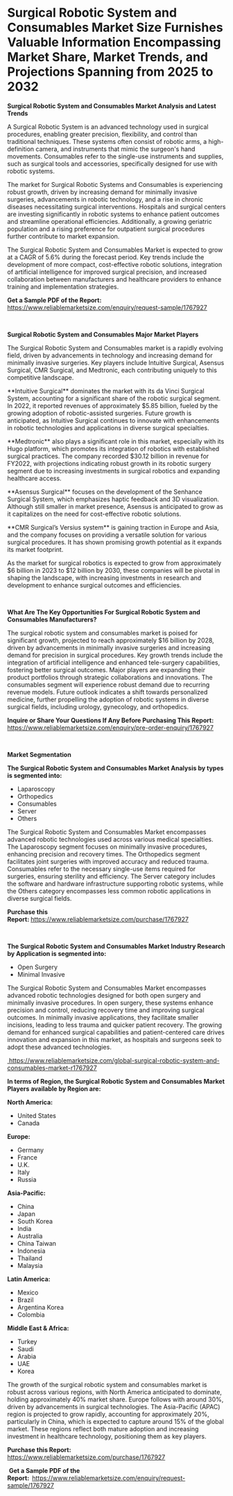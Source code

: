 <p><h1>Surgical Robotic System and Consumables Market Size Furnishes Valuable Information Encompassing Market Share, Market Trends, and Projections Spanning from 2025 to 2032</h1></p><p><strong>Surgical Robotic System and Consumables Market Analysis and Latest Trends</strong></p>
<p><p>A Surgical Robotic System is an advanced technology used in surgical procedures, enabling greater precision, flexibility, and control than traditional techniques. These systems often consist of robotic arms, a high-definition camera, and instruments that mimic the surgeon's hand movements. Consumables refer to the single-use instruments and supplies, such as surgical tools and accessories, specifically designed for use with robotic systems.</p><p>The market for Surgical Robotic Systems and Consumables is experiencing robust growth, driven by increasing demand for minimally invasive surgeries, advancements in robotic technology, and a rise in chronic diseases necessitating surgical interventions. Hospitals and surgical centers are investing significantly in robotic systems to enhance patient outcomes and streamline operational efficiencies. Additionally, a growing geriatric population and a rising preference for outpatient surgical procedures further contribute to market expansion.</p><p>The Surgical Robotic System and Consumables Market is expected to grow at a CAGR of 5.6% during the forecast period. Key trends include the development of more compact, cost-effective robotic solutions, integration of artificial intelligence for improved surgical precision, and increased collaboration between manufacturers and healthcare providers to enhance training and implementation strategies.</p></p>
<p><strong>Get a Sample PDF of the Report:&nbsp;</strong> <a href="https://www.reliablemarketsize.com/enquiry/request-sample/1767927?utm_campaign=2625&utm_medium=2&utm_source=Github&utm_content=ia&utm_term=14042025&utm_id=surgical-robotic-system-and-consumables">https://www.reliablemarketsize.com/enquiry/request-sample/1767927</a></p>
<p>&nbsp;</p>
<p><strong>Surgical Robotic System and Consumables Major Market Players</strong></p>
<p><p>The Surgical Robotic System and Consumables market is a rapidly evolving field, driven by advancements in technology and increasing demand for minimally invasive surgeries. Key players include Intuitive Surgical, Asensus Surgical, CMR Surgical, and Medtronic, each contributing uniquely to this competitive landscape.</p><p>**Intuitive Surgical** dominates the market with its da Vinci Surgical System, accounting for a significant share of the robotic surgical segment. In 2022, it reported revenues of approximately $5.85 billion, fueled by the growing adoption of robotic-assisted surgeries. Future growth is anticipated, as Intuitive Surgical continues to innovate with enhancements in robotic technologies and applications in diverse surgical specialties.</p><p>**Medtronic** also plays a significant role in this market, especially with its Hugo platform, which promotes its integration of robotics with established surgical practices. The company recorded $30.12 billion in revenue for FY2022, with projections indicating robust growth in its robotic surgery segment due to increasing investments in surgical robotics and expanding healthcare access.</p><p>**Asensus Surgical** focuses on the development of the Senhance Surgical System, which emphasizes haptic feedback and 3D visualization. Although still smaller in market presence, Asensus is anticipated to grow as it capitalizes on the need for cost-effective robotic solutions. </p><p>**CMR Surgical’s Versius system** is gaining traction in Europe and Asia, and the company focuses on providing a versatile solution for various surgical procedures. It has shown promising growth potential as it expands its market footprint.</p><p>As the market for surgical robotics is expected to grow from approximately $6 billion in 2023 to $12 billion by 2030, these companies will be pivotal in shaping the landscape, with increasing investments in research and development to enhance surgical outcomes and efficiencies.</p></p>
<p>&nbsp;</p>
<p><strong>What Are The Key Opportunities For Surgical Robotic System and Consumables Manufacturers?</strong></p>
<p><p>The surgical robotic system and consumables market is poised for significant growth, projected to reach approximately $16 billion by 2028, driven by advancements in minimally invasive surgeries and increasing demand for precision in surgical procedures. Key growth trends include the integration of artificial intelligence and enhanced tele-surgery capabilities, fostering better surgical outcomes. Major players are expanding their product portfolios through strategic collaborations and innovations. The consumables segment will experience robust demand due to recurring revenue models. Future outlook indicates a shift towards personalized medicine, further propelling the adoption of robotic systems in diverse surgical fields, including urology, gynecology, and orthopedics.</p></p>
<p><strong>Inquire or Share Your Questions If Any Before Purchasing This Report:</strong> <a href="https://www.reliablemarketsize.com/enquiry/pre-order-enquiry/1767927?utm_campaign=2625&utm_medium=2&utm_source=Github&utm_content=ia&utm_term=14042025&utm_id=surgical-robotic-system-and-consumables">https://www.reliablemarketsize.com/enquiry/pre-order-enquiry/1767927</a></p>
<p>&nbsp;</p>
<p><strong>Market Segmentation</strong></p>
<p><strong>The Surgical Robotic System and Consumables Market Analysis by types is segmented into:</strong></p>
<p><ul><li>Laparoscopy</li><li>Orthopedics</li><li>Consumables</li><li>Server</li><li>Others</li></ul></p>
<p><p>The Surgical Robotic System and Consumables Market encompasses advanced robotic technologies used across various medical specialties. The Laparoscopy segment focuses on minimally invasive procedures, enhancing precision and recovery times. The Orthopedics segment facilitates joint surgeries with improved accuracy and reduced trauma. Consumables refer to the necessary single-use items required for surgeries, ensuring sterility and efficiency. The Server category includes the software and hardware infrastructure supporting robotic systems, while the Others category encompasses less common robotic applications in diverse surgical fields.</p></p>
<p><strong>Purchase this Report:&nbsp;</strong><a href="https://www.reliablemarketsize.com/purchase/1767927?utm_campaign=2625&utm_medium=2&utm_source=Github&utm_content=ia&utm_term=14042025&utm_id=surgical-robotic-system-and-consumables">https://www.reliablemarketsize.com/purchase/1767927</a></p>
<p>&nbsp;</p>
<p><strong>The Surgical Robotic System and Consumables Market Industry Research by Application is segmented into:</strong></p>
<p><ul><li>Open Surgery</li><li>Minimal Invasive</li></ul></p>
<p><p>The Surgical Robotic System and Consumables Market encompasses advanced robotic technologies designed for both open surgery and minimally invasive procedures. In open surgery, these systems enhance precision and control, reducing recovery time and improving surgical outcomes. In minimally invasive applications, they facilitate smaller incisions, leading to less trauma and quicker patient recovery. The growing demand for enhanced surgical capabilities and patient-centered care drives innovation and expansion in this market, as hospitals and surgeons seek to adopt these advanced technologies.</p></p>
<p><a href="https://www.reliablemarketsize.com/global-surgical-robotic-system-and-consumables-market-r1767927?utm_campaign=2625&utm_medium=2&utm_source=Github&utm_content=ia&utm_term=14042025&utm_id=surgical-robotic-system-and-consumables">&nbsp;https://www.reliablemarketsize.com/global-surgical-robotic-system-and-consumables-market-r1767927</a></p>
<p><strong>In terms of Region, the Surgical Robotic System and Consumables Market Players available by Region are:</strong></p>
<p>
    <p> <strong> North America: </strong>
        <ul>
            <li>United States</li>
            <li>Canada</li>
        </ul>
        </p> 
    <p> <strong> Europe: </strong>
        <ul>
            <li>Germany</li>
            <li>France</li>
            <li>U.K.</li>
            <li>Italy</li>
            <li>Russia</li>
        </ul>
        </p> 
    <p> <strong> Asia-Pacific: </strong>
        <ul>
            <li>China</li>
            <li>Japan</li>
            <li>South Korea</li>
            <li>India</li>
            <li>Australia</li>
            <li>China Taiwan</li>
            <li>Indonesia</li>
            <li>Thailand</li>
            <li>Malaysia</li>
        </ul>
        </p> 
    <p> <strong> Latin America: </strong>
        <ul>
            <li>Mexico</li>
            <li>Brazil</li>
            <li>Argentina Korea</li>
            <li>Colombia</li>
        </ul>
        </p> 
    <p> <strong> Middle East & Africa: </strong>
        <ul>
            <li>Turkey</li>
            <li>Saudi</li>
            <li>Arabia</li>
            <li>UAE</li>
            <li>Korea</li>
        </ul>
    </p>
    </p>
<p><p>The growth of the surgical robotic system and consumables market is robust across various regions, with North America anticipated to dominate, holding approximately 40% market share. Europe follows with around 30%, driven by advancements in surgical technologies. The Asia-Pacific (APAC) region is projected to grow rapidly, accounting for approximately 20%, particularly in China, which is expected to capture around 15% of the global market. These regions reflect both mature adoption and increasing investment in healthcare technology, positioning them as key players.</p></p>
<p><strong>Purchase this Report: </strong><a href="https://www.reliablemarketsize.com/purchase/1767927?utm_campaign=2625&utm_medium=2&utm_source=Github&utm_content=ia&utm_term=14042025&utm_id=surgical-robotic-system-and-consumables">https://www.reliablemarketsize.com/purchase/1767927</a></p>
<p>&nbsp;<strong>Get a Sample PDF of the Report:&nbsp;&nbsp;</strong><a href="https://www.reliablemarketsize.com/enquiry/request-sample/1767927?utm_campaign=2625&utm_medium=2&utm_source=Github&utm_content=ia&utm_term=14042025&utm_id=surgical-robotic-system-and-consumables">https://www.reliablemarketsize.com/enquiry/request-sample/1767927</a></p>
<p><strong></strong></p>
<p><p></p><p></p><p></p></p>